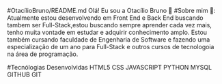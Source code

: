 
#OtacílioBruno/README.md
Olá! Eu sou a Otacílio Bruno 👋
#Sobre mim 🚀:
Atualmente estou desenvolvendo em Front End e Back End buscando tambem ser Full-Stack,estou buscando sempre aprender cada vez mais, tenho muita vontade em estudar e adquirir conhecimento amplo.
Estou também cursando faculdade de Engenharia de Software e  fazendo uma especialização de um ano para Full-Stack  e outros cursos de tecnologoia na área de programação.

#Tecnólogias Desenvolvidas
HTML5 CSS JAVASCRIPT PYTHON MYSQL GITHUB GIT
